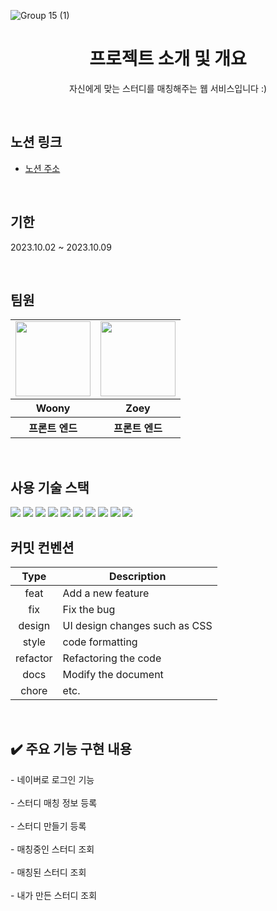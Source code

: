 
![Group 15 (1)](https://github.com/mobi-community/mobi-ttak-kong/assets/112946860/296b539f-ad17-4311-b0d3-76f48ca0276e)

<div align="center">
  
  <h1>프로젝트 소개 및 개요</h1>

 <p align="middle">자신에게 맞는 스터디를 매칭해주는 웹 서비스입니다 :) </p>

</div><br>

<h2>노션 링크</h2>

- [노션 주소](https://lyrical-brain-e0f.notion.site/mobi-next-path-pair2-d9e5008ac2c2408db4494747a2139e0a?pvs=4)


<br>

<h2>기한</h2>
 <p>2023.10.02 ~ 2023.10.09</p>
 </p>



<br>
<h2>팀원</h2>

<table>
  <tr>
    <td>
      <a href="https://github.com/">
        <img src="https://avatars.githubusercontent.com/u/112946860?v=4" width="120px" height="120px"/>
      </a>  
    </td>
     <td>
      <a href="https://github.com/">
        <img src="https://avatars.githubusercontent.com/u/123868471?v=4" width="120px" height="120px"/>
      </a>  
    </td>
     
  </tr>
  <tr>
    <th>
      Woony
    </th>
    <th>
      Zoey
    </th>
   
  </tr>
  <tr>
    <th>
       프론트 엔드
    </th>
    <th>
       프론트 엔드
    </th>
    
   
  </tr>
</table>



<br>
<h2>사용 기술 스택</h2>
 <img src="https://img.shields.io/badge/nextjs-000000?style=for-the-badge&logo=nextdotjs&logoColor=white">
 <img src="https://img.shields.io/badge/typescript-3178C6?style=for-the-badge&logo=typescript&logoColor=black">
   <img src="https://img.shields.io/badge/nextauth-3423A6?style=for-the-badge&logo=nextauth&logoColor=black">
   <img src="https://img.shields.io/badge/tailwindcss-06B6D4?style=for-the-badge&logo=tailwindcss&logoColor=black">
   <img src="https://img.shields.io/badge/shadcn-EC1C24?style=for-the-badge&logo=shadcn&logoColor=black">
<img src="https://img.shields.io/badge/reactquery-FF4154?style=for-the-badge&logo=reactquery&logoColor=black">  
<img src="https://img.shields.io/badge/reacthookform-EC5990?style=for-the-badge&logo=reacthookform&logoColor=white">
<img src="https://img.shields.io/badge/yup-9F55FF?style=for-the-badge&logo=yup&logoColor=white"> <img src="https://img.shields.io/badge/eslint-4B32C3?style=for-the-badge&logo=ESLint&logoColor=white"> <img src="https://img.shields.io/badge/Prettier-2D9FD9?style=for-the-badge&logo=Prettier&logoColor=black"> 

<br>

<h2>커밋 컨벤션</h2>

|   Type   | Description                   |
| :------: | ----------------------------- |
|   feat   | Add a new feature             |
|   fix    | Fix the bug                   |
|  design  | UI design changes such as CSS |
|  style   | code formatting               |
| refactor | Refactoring the code          |
|   docs   | Modify the document           |
|  chore   | etc.                          |

<br>

<h2>✔️ 주요 기능 구현 내용</h2>

<summary> - 네이버로 로그인 기능</summary>
<br>

<summary> - 스터디 매칭 정보 등록 </summary>
<br>

<summary> - 스터디 만들기 등록</summary>
<br>

<summary> - 매칭중인 스터디 조회 </summary>
<br>

<summary> - 매칭된 스터디 조회</summary>
<br>

<summary> - 내가 만든 스터디 조회</summary>
<br>
